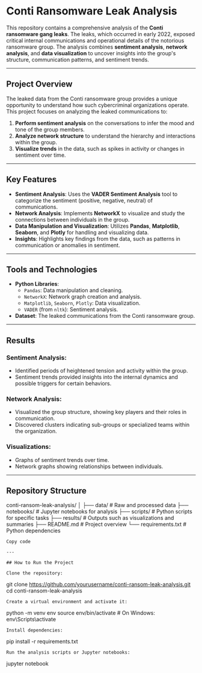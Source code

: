 # Conti Ransomware Leak Analysis

This repository contains a comprehensive analysis of the **Conti ransomware gang leaks**. The leaks, which occurred in early 2022, exposed critical internal communications and operational details of the notorious ransomware group. The analysis combines **sentiment analysis**, **network analysis**, and **data visualization** to uncover insights into the group's structure, communication patterns, and sentiment trends.

---

## Project Overview

The leaked data from the Conti ransomware group provides a unique opportunity to understand how such cybercriminal organizations operate. This project focuses on analyzing the leaked communications to:

1. **Perform sentiment analysis** on the conversations to infer the mood and tone of the group members.
2. **Analyze network structure** to understand the hierarchy and interactions within the group.
3. **Visualize trends** in the data, such as spikes in activity or changes in sentiment over time.

---

## Key Features

- **Sentiment Analysis**: Uses the **VADER Sentiment Analysis** tool to categorize the sentiment (positive, negative, neutral) of communications.
- **Network Analysis**: Implements **NetworkX** to visualize and study the connections between individuals in the group.
- **Data Manipulation and Visualization**: Utilizes **Pandas**, **Matplotlib**, **Seaborn**, and **Plotly** for handling and visualizing data.
- **Insights**: Highlights key findings from the data, such as patterns in communication or anomalies in sentiment.

---

## Tools and Technologies

- **Python Libraries**:
  - `Pandas`: Data manipulation and cleaning.
  - `NetworkX`: Network graph creation and analysis.
  - `Matplotlib`, `Seaborn`, `Plotly`: Data visualization.
  - `VADER` (from `nltk`): Sentiment analysis.
- **Dataset**: The leaked communications from the Conti ransomware group.

---

## Results

### Sentiment Analysis:
- Identified periods of heightened tension and activity within the group.
- Sentiment trends provided insights into the internal dynamics and possible triggers for certain behaviors.

### Network Analysis:
- Visualized the group structure, showing key players and their roles in communication.
- Discovered clusters indicating sub-groups or specialized teams within the organization.

### Visualizations:
- Graphs of sentiment trends over time.
- Network graphs showing relationships between individuals.

---

## Repository Structure

conti-ransom-leak-analysis/ │ ├── data/ # Raw and processed data ├── notebooks/ # Jupyter notebooks for analysis ├── scripts/ # Python scripts for specific tasks ├── results/ # Outputs such as visualizations and summaries ├── README.md # Project overview └── requirements.txt # Python dependencies

```
Copy code

---

## How to Run the Project

Clone the repository:
   ```
   git clone https://github.com/yourusername/conti-ransom-leak-analysis.git
   cd conti-ransom-leak-analysis
   ```
Create a virtual environment and activate it:

```
python -m venv env
source env/bin/activate  # On Windows: env\Scripts\activate
```
Install dependencies:

```
pip install -r requirements.txt
```
Run the analysis scripts or Jupyter notebooks:
```
jupyter notebook
```
